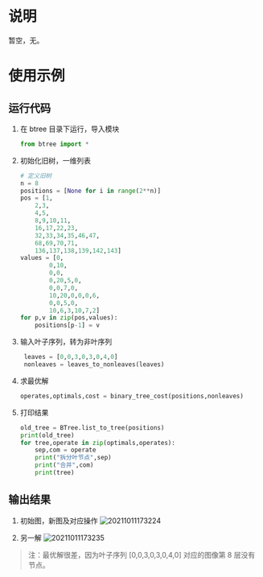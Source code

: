 # 说明
暂空，无。

# 使用示例

## 运行代码
1. 在 btree 目录下运行，导入模块
   ```py
   from btree import *
   ```

2. 初始化旧树，一维列表
    ```py
    # 定义旧树
    n = 8
    positions = [None for i in range(2**n)]
    pos = [1, 
        2,3, 
        4,5, 
        8,9,10,11, 
        16,17,22,23, 
        32,33,34,35,46,47,
        68,69,70,71,
        136,137,138,139,142,143]
    values = [0,
            0,10,
            0,0,
            0,20,5,0,
            0,0,7,0,
            10,20,0,0,0,6,
            0,0,5,0,
            10,6,3,10,7,2]
    for p,v in zip(pos,values):
        positions[p-1] = v
    ```

3. 输入叶子序列，转为非叶序列
   ```py
    leaves = [0,0,3,0,3,0,4,0]
    nonleaves = leaves_to_nonleaves(leaves)
    ```

4. 求最优解
   ```py
   operates,optimals,cost = binary_tree_cost(positions,nonleaves)
   ```

5. 打印结果
   ```py
   old_tree = BTree.list_to_tree(positions)
   print(old_tree)
   for tree,operate in zip(optimals,operates):
       sep,com = operate
       print("拆分叶节点",sep)
       print("合并",com)
       print(tree)
   ```

## 输出结果
1. 初始图，新图及对应操作
   ![20211011173224](https://cdn.jsdelivr.net/gh/RexWzh/PicBed@picgo/picgo_folder/20211011173224.png)

2. 另一解
   ![20211011173235](https://cdn.jsdelivr.net/gh/RexWzh/PicBed@picgo/picgo_folder/20211011173235.png)

> 注：最优解很差，因为叶子序列 [0,0,3,0,3,0,4,0] 对应的图像第 8 层没有节点。